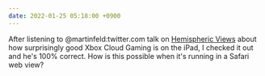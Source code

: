 ```yaml
---
date: 2022-01-25 05:18:00 +0900
---
```


After listening to @martinfeld:twitter.com talk on [Hemispheric Views](https://listen.hemisphericviews.com/045) about how surprisingly good Xbox Cloud Gaming is on the iPad, I checked it out and he's 100% correct. How is this possible when it's running in a Safari web view?
